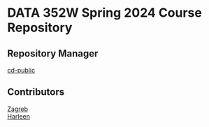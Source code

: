 # DATA 352W Spring 2024 Course Repository 
## Repository Manager
[cd-public](https://cd-public.github.io/)
## Contributors
[Zagreb](https://zagreb-ethf23.github.io/)
<br>
[Harleen](https://harleenkbrar.github.io)

